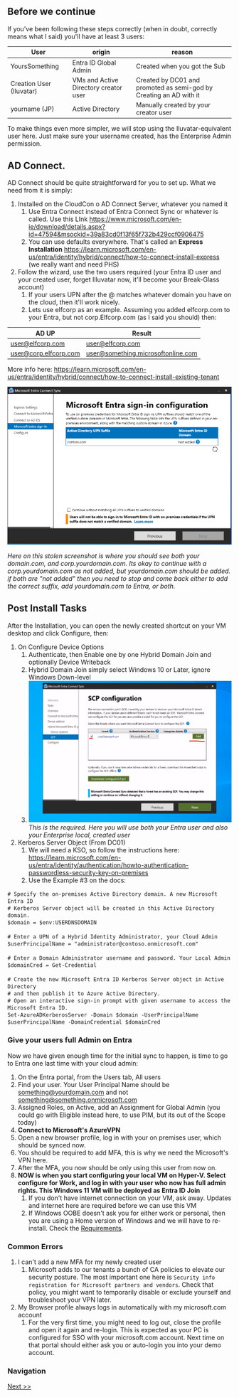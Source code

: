 ## Before we continue

If you've been following these steps correctly (when in doubt, correctly means what I said) you'll have at least 3 users:

| User | origin | reason|
|-------|------|--------|
|YoursSomething | Entra ID Global Admin | Created when you got the Sub|
|Creation User (Iluvatar)|VMs and Active Directory creator user | Created by DC01 and promoted as semi-god by Creating an AD with it|
|yourname (JP)|Active Directory|Manually created by your creator user|

To make things even more simpler, we will stop using the Iluvatar-equivalent user here. Just make sure your username created, has the Enterprise Admin permission. 

## AD Connect.
AD Connect should be quite straightforward for you to set up. What we need from it is simply:
1. Installed on the CloudCon o AD Connect Server, whatever you named it
   1. Use Entra Connect instead of Entra Connect Sync or whatever is called. Use this LInk https://www.microsoft.com/en-ie/download/details.aspx?id=47594&msockid=39a83cd0f13f65f732b429ccf0906475
   2. You can use defaults everywhere. That's called an **Express Installation** https://learn.microsoft.com/en-us/entra/identity/hybrid/connect/how-to-connect-install-express (we really want and need PHS)
2. Follow the wizard, use the two users required (your Entra ID user and your created user, forget Illuvatar now, it'll become your Break-Glass account)
   1. If your users UPN after the @ matches whatever domain you have on the cloud, then it'll work nicely.
   2. Lets use elfcorp as an example. Assuming you added elfcorp.com to your Entra, but not corp.Elfcorp.com (as I said you should) then:

| AD UP | Result |
|-------|--------|
|user@elfcorp.com | user@elfcorp.com|
user@corp.elfcorp.com | user@something.microsoftonline.com|

More info here: https://learn.microsoft.com/en-us/entra/identity/hybrid/connect/how-to-connect-install-existing-tenant

![alt text](/screenshots/ADConnectMatch.png)

*Here on this stolen screenshot is where you should see both your domain.com, and corp.yourdomain.com. Its okay to continue with a corp.yourdomain.com as not added, but yourdomain.com should be added. if both are "not added" then you need to stop and come back either to add the correct suffix, add yourdomain.com to Entra, or both.*

## Post Install Tasks
After the Installation, you can open the newly created shortcut on your VM desktop and click Configure, then:
1. On Configure Device Options
   1. Authenticate, then Enable one by one Hybrid Domain Join and optionally Device Writeback
   2. Hybrid Domain Join simply select Windows 10 or Later, ignore Windows Down-level
   3. ![alt text](/screenshots/SCP.png) *This is the required. Here you will use both your Entra user and also your Enterprise local, created user*
2. Kerberos Server Object (From DC01)
   1. We will need a KSO, so follow the instructions here: https://learn.microsoft.com/en-us/entra/identity/authentication/howto-authentication-passwordless-security-key-on-premises
   2. Use the Example #3 on the docs: 
```
# Specify the on-premises Active Directory domain. A new Microsoft Entra ID
# Kerberos Server object will be created in this Active Directory domain.
$domain = $env:USERDNSDOMAIN

# Enter a UPN of a Hybrid Identity Administrator, your Cloud Admin
$userPrincipalName = "administrator@contoso.onmicrosoft.com"

# Enter a Domain Administrator username and password. Your Local Admin
$domainCred = Get-Credential

# Create the new Microsoft Entra ID Kerberos Server object in Active Directory
# and then publish it to Azure Active Directory.
# Open an interactive sign-in prompt with given username to access the Microsoft Entra ID.
Set-AzureADKerberosServer -Domain $domain -UserPrincipalName $userPrincipalName -DomainCredential $domainCred
```
### Give your users full Admin on Entra
Now we have given enough time for the initial sync to happen, is time to go to Entra one last time with your cloud admin:
1. On the Entra portal, from the Users tab, All users
2. Find your user. Your User Principal Name should be something@yourdomain.com and not something@something.onmicrosoft.com
3. Assigned Roles, on Active, add an Assignment for Global Admin (you could go with Eligible instead here, to use PIM, but its out of the Scope today)
4. **Connect to Microsoft's AzureVPN**
5. Open a new browser profile, log in with your on premises user, which should be synced now. 
6. You should be required to add MFA, this is why we need the Microsoft's VPN here. 
7. After the MFA, you now should be only using this user from now on. 
8. **NOW is when you start configuring your local VM on Hyper-V. Select configure for Work, and log in with your user who now has full admin rights. This Windows 11 VM will be deployed as Entra ID Join**
   1. If you don't have internet connection on your VM, ask away. Updates and internet here are required before we can use this VM
   2. If Windows OOBE doesn't ask you for either work or personal, then you are using a Home version of Windows and we will have to re-install. Check the [Requirements](/StepbyStep/1%20-%20InitialStepsandReqs.md).

### Common Errors
1. I can't add a new MFA for my newly created user
   1. Microsoft adds to our tenants a bunch of CA policies to elevate our security posture. The most important one here is `Security info registration for Microsoft partners and vendors`. Check that policy, you might want to temporarily disable or exclude yourself and troubleshoot your VPN later. 
2. My Browser profile always logs in automatically with my microsoft.com account
   1. For the very first time, you might need to log out, close the profile and open it again and re-login. This is expected as your PC is configured for SSO with your microsoft.com account. Next time on that portal should either ask you or auto-login you into your demo account. 


### Navigation
[Next >>](/StepbyStep/6%20-%20Entra%20ID%20Private%20Access.md)